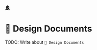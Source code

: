 <!--startTocHeader-->
[🏠](README.md)
# 📝 Design Documents
<!--endTocHeader-->
TODO: Write about `📝 Design Documents`
<!--startTocSubtopic-->

<!--endTocSubtopic-->